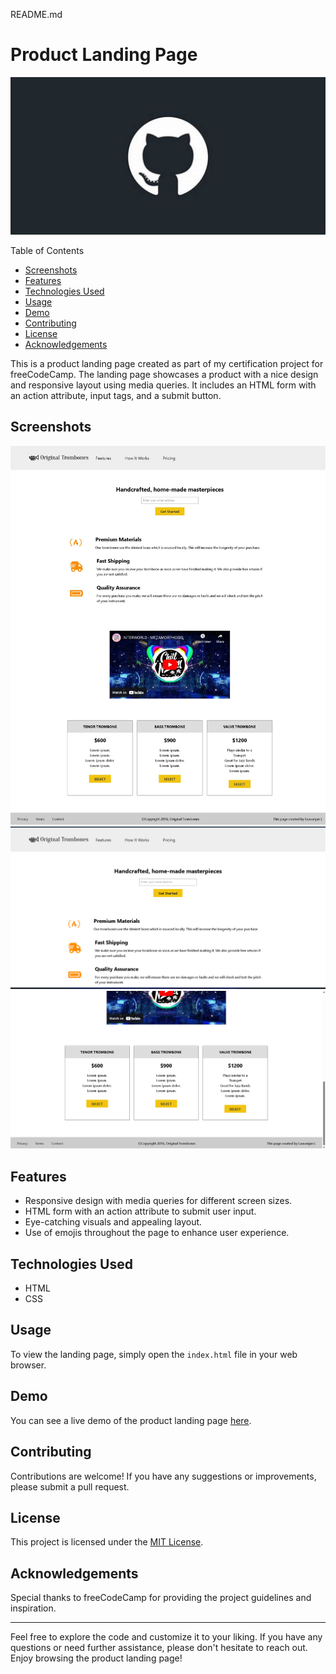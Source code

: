 README.md

# Product Landing Page

![Product Image](/cat.jpg)

Table of Contents
- [Screenshots](#screenshots)
- [Features](#features)
- [Technologies Used](#technologies-used)
- [Usage](#usage)
- [Demo](#demo)
- [Contributing](#contributing)
- [License](#license)
- [Acknowledgements](#acknowledgements)

This is a product landing page created as part of my certification project for freeCodeCamp. The landing page showcases a product with a nice design and responsive layout using media queries. It includes an HTML form with an action attribute, input tags, and a submit button.

## Screenshots

![Screenshot 1](/screenshot1.jpeg)
![Screenshot 2](/Screenshot2.png)
![Screenshot 3](/Screenshot3.png)

## Features

- Responsive design with media queries for different screen sizes.
- HTML form with an action attribute to submit user input.
- Eye-catching visuals and appealing layout.
- Use of emojis throughout the page to enhance user experience.

## Technologies Used

- HTML
- CSS

## Usage

To view the landing page, simply open the `index.html` file in your web browser.

## Demo

You can see a live demo of the product landing page [here](https://baby-laala.github.io/product-page-1/).

## Contributing

Contributions are welcome! If you have any suggestions or improvements, please submit a pull request.

## License

This project is licensed under the [MIT License](LICENSE).

## Acknowledgements

Special thanks to freeCodeCamp for providing the project guidelines and inspiration.

---

Feel free to explore the code and customize it to your liking. If you have any questions or need further assistance, please don't hesitate to reach out. Enjoy browsing the product landing page!
